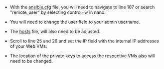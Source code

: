 * With the [ansible.cfg](ansible.cfg) file, you will need to navigate to line 107 or search "remote_user" by selecting control+w in nano.
* You will need to change the user field to your admin username.


* The [hosts](hosts) file, will also need to be adjusted.
* Scroll to line 25 and 26 and set the IP field with the internal IP addresses of your Web VMs.
* The location of the private keys to access the respective VMs also will need to be changed.
